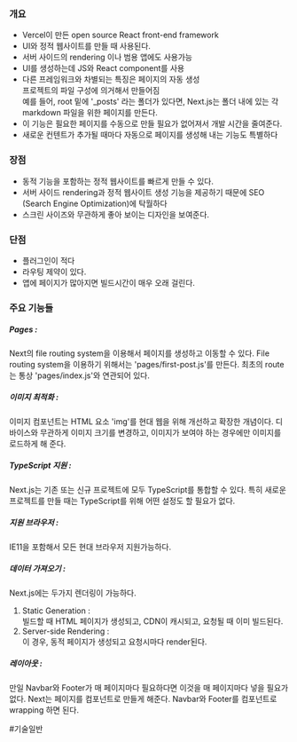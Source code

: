 ### 개요 

- Vercel이 만든 open source React front-end framework
- UI와 정적 웹사이트를 만들 때 사용된다.
- 서버 사이드의 rendering 이나 범용 앱에도 사용가능
- UI를 생성하는데 JS와 React component를 사용
- 다른 프레임워크와 차별되는 특징은 페이지의 자동 생성 \
  프로젝트의 파일 구성에 의거해서 만들어짐\
  예를 들어, root 밑에 '\_posts' 라는 폴더가 있다면, Next.js는 폴더 내에 있는 각 markdown 파일을 위한 페이지를 만든다.
- 이 기능은 필요한 페이지를 수동으로 만들 필요가 없어져서 개발 시간을 줄여준다.
- 새로운 컨텐트가 추가될 때마다 자동으로 페이지를 생성해 내는 기능도 특별하다


### 장점

- 동적 기능을 포함하는 정적 웹사이트를 빠르게 만들 수 있다.
- 서버 사이드 rendering과 정적 웹사이트 생성 기능을 제공하기 때문에 SEO (Search Engine Optimization)에 탁월하다
- 스크린 사이즈와 무관하게 좋아 보이는 디자인을 보여준다.

### 단점

- 플러그인이 적다
- 라우팅 제약이 있다.
- 앱에 페이지가 많아지면 빌드시간이 매우 오래 걸린다.

### 주요 기능들
##### Pages : 
Next의 file routing system을 이용해서 페이지를 생성하고 이동할 수 있다.  File routing system을 이용하기 위해서는 'pages/first-post.js'를 만든다.  최초의 route는 통상 'pages/index.js'와 연관되어 있다.

##### 이미지 최적화 :
이미지 컴포넌트는 HTML 요소 'img'를 현대 웹을 위해 개선하고 확장한 개념이다.  디바이스와 무관하게 이미지 크기를 변경하고, 이미지가 보여야 하는 경우에만 이미지를 로드하게 해 준다.

##### TypeScript 지원 :
Next.js는 기존 또는 신규 프로젝트에 모두 TypeScript를 통합할 수 있다.  특히 새로운 프로젝트를 만들 때는 TypeScript를 위해 어떤 설정도 할 필요가 없다.

##### 지원 브라우저 :
IE11을 포함해서 모든 현대 브라우저 지원가능하다. 

##### 데이터 가져오기 :
Next.js에는 두가지 렌더링이 가능하다.
1. Static Generation : \
   빌드할 때 HTML 페이지가 생성되고, CDN이 캐시되고, 요청될 때 이미 빌드된다.
2. Server-side Rendering :\
   이 경우, 동적 페이지가 생성되고 요청시마다 render된다.

##### 레이아웃 :
만일 Navbar와 Footer가 매 페이지마다 필요하다면 이것을 매 페이지마다 넣을 필요가 없다.  Next는 페이지를 컴포넌트로 만들게 해준다.  Navbar와 Footer를 컴포넌트로 wrapping 하면 된다.


#기술일반
